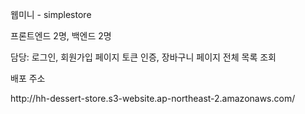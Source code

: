<p>웹미니 - simplestore</p>
<p>프론트엔드 2명, 백엔드 2명</p>
<p>담당: 로그인, 회원가입 페이지 토큰 인증, 장바구니 페이지 전체 목록 조회<p>
<p>배포 주소</p>
<p>http://hh-dessert-store.s3-website.ap-northeast-2.amazonaws.com/</p>
